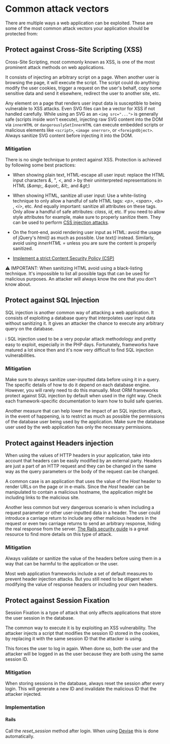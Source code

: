 # Common attack vectors

There are multiple ways a web application can be exploited. These are some of the most common attack vectors your application should be protected from:

## Protect against Cross-Site Scripting (XSS)

Cross-Site Scripting, most commonly known as XSS, is one of the most prominent attack methods on web applications.

It consists of injecting an arbitrary script on a page. When another user is browsing the page, it will execute the script. The script could do anything: modify the user cookies, trigger a request on the user's behalf, copy some sensitive data and send it elsewhere, redirect the user to another site, etc.

Any element on a page that renders user input data is susceptible to being vulnerable to XSS attacks.
Even SVG files can be a vector for XSS if not handled carefully. While using an SVG as an `<img src="...">` is generally safe (scripts inside won't execute), injecting raw SVG content into the DOM via `innerHTML` or `dangerouslySetInnerHTML` can execute embedded scripts or malicious elements like `<script>`, `<image onerror>`, or `<foreignObject>`. Always sanitize SVG content before injecting it into the DOM.
### Mitigation

There is no single technique to protect against XSS. Protection is achieved by following some best practices:

- When showing plain text, HTML-escape all user input: replace the HTML input characters _&_, _"_, _<_, and _>_ by their uninterpreted representations in HTML (_\&amp;_, _\&quot_;, _\&lt;_, and _\&gt;_)

- When showing HTML, sanitize all user input: Use a white-listing technique to only allow a handful of safe HTML tags: _&lt;p&gt;_, _&lt;span&gt;_, _&lt;b&gt;_ , _&lt;i&gt;_, etc. And equally important: sanitize all attributes on these tags. Only allow a handful of safe attributes: _class_, _id_, etc. If you need to allow style attributes for example, make sure to properly sanitize them. They can be used to perform [CSS injection attacks](https://owasp.org/www-project-web-security-testing-guide/v41/4-Web_Application_Security_Testing/11-Client_Side_Testing/05-Testing_for_CSS_Injection).

- On the front-end, avoid rendering user input as HTML: avoid the usage of jQuery's _html()_ as much as possible. Use _text()_ instead. Similarly, avoid using _innerHTML =_  unless you are sure the content is properly sanitized.

- [Implement a strict Content Security Policy (CSP)](web_application_security_features.md#implement-a-strict-content-security-policy-csp)

⚠️ IMPORTANT: When sanitizing HTML avoid using a black-listing technique. It's impossible to list all possible tags that can be used for malicious purposes. An attacker will always know the one that you don't know about.

## Protect against SQL Injection

SQL injection is another common way of attacking a web application. It consists of exploiting a database query that interpolates user input data without sanitizing it. It gives an attacker the chance to execute any arbitrary query on the database.

ℹ️ SQL injection used to be a very popular attack methodology and pretty easy to exploit, especially in the PHP days. Fortunately, frameworks have matured a lot since then and it's now very difficult to find SQL injection vulnerabilities.

### Mitigation

Make sure to always sanitize user-inputted data before using it in a query. The specific details of how to do it depend on each database engine. However, you will rarely need to do this manually. Most ORM frameworks protect against SQL injection by default when used in the right way. Check each framework-specific documentation to learn how to build safe queries.

Another measure that can help lower the impact of an SQL injection attack, in the event of happening, is to restrict as much as possible the permissions of the database user being used by the application. Make sure the database user used by the web application has only the necessary permissions.

## Protect against Headers injection

When using the values of HTTP headers in your application, take into account that headers can be easily modified by an external party. Headers are just a part of an HTTP request and they can be changed in the same way as the query parameters or the body of the request can be changed.

A common case is an application that uses the value of the _Host_ header to render URLs on the page or in e-mails. Since the _Host_ header can be manipulated to contain a malicious hostname, the application might be including links to the malicious site.

Another less common but very dangerous scenario is when including a request parameter or other user-inputted data in a header. The user could introduce a carriage return to include any other malicious headers in the request or even two carriage returns to send an arbitrary response, hiding the real response from the server. [The Rails security guide](https://edgeguides.rubyonrails.org/security.html#header-injection) is a great resource to find more details on this type of attack.

### Mitigation

Always validate or sanitize the value of the headers before using them in a way that can be harmful to the application or the user.

Most web application frameworks include a set of default measures to prevent header injection attacks. But you still need to be diligent when modifying the value of response headers or including your own headers.

## Protect against Session Fixation

Session Fixation is a type of attack that only affects applications that store the user session in the database.

The common way to execute it is by exploiting an XSS vulnerability. The attacker injects a script that modifies the session ID stored in the cookies, by replacing it with the same session ID that the attacker is using.

This forces the user to log in again. When done so, both the user and the attacker will be logged in as the user because they are both using the same session ID.

### Mitigation

When storing sessions in the database, always reset the session after every login. This will generate a new ID and invalidate the malicious ID that the attacker injected.

### Implementation

#### Rails

Call the _reset_session_ method after login. When using [Devise](https://github.com/heartcombo/devise) this is done automatically.
